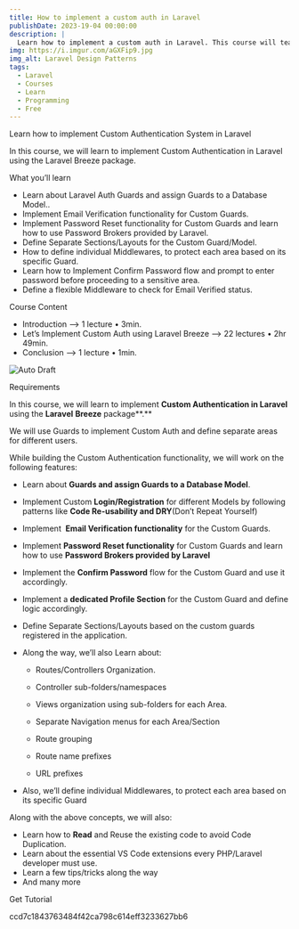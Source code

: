 ```yaml
---
title: How to implement a custom auth in Laravel
publishDate: 2023-19-04 00:00:00
description: |
  Learn how to implement a custom auth in Laravel. This course will teach you how to create a custom auth in Laravel using the built-in authentication system.
img: https://i.imgur.com/aGXFip9.jpg
img_alt: Laravel Design Patterns
tags:
  - Laravel
  - Courses
  - Learn
  - Programming
  - Free
---
```


Learn how to implement Custom Authentication System in Laravel

In this course, we will learn to implement Custom Authentication in Laravel using the Laravel Breeze package.

What you’ll learn

*   Learn about Laravel Auth Guards and assign Guards to a Database Model..
*   Implement Email Verification functionality for Custom Guards.
*   Implement Password Reset functionality for Custom Guards and learn how to use Password Brokers provided by Laravel.
*   Define Separate Sections/Layouts for the Custom Guard/Model.
*   How to define individual Middlewares, to protect each area based on its specific Guard.
*   Learn how to Implement Confirm Password flow and prompt to enter password before proceeding to a sensitive area.
*   Define a flexible Middleware to check for Email Verified status.

Course Content

*   Introduction –> 1 lecture • 3min.
*   Let’s Implement Custom Auth using Laravel Breeze –> 22 lectures • 2hr 49min.
*   Conclusion –> 1 lecture • 1min.

![Auto Draft](https://img-c.udemycdn.com/course/750x422/5072118_0585_3.jpg "Auto Draft")

Requirements

In this course, we will learn to implement **Custom Authentication in Laravel** using the **Laravel** **Breeze** package**.**

We will use Guards to implement Custom Auth and define separate areas for different users.


While building the Custom Authentication functionality, we will work on the following features:

*   Learn about **Guards and assign Guards to a Database Model**.
*   Implement Custom **Login/Registration** for different Models by following patterns like **Code Re-usability and DRY**(Don’t Repeat Yourself)
*   Implement  **Email Verification functionality** for the Custom Guards.
*   Implement **Password Reset functionality** for Custom Guards and learn how to use **Password Brokers provided by Laravel**
*   Implement the **Confirm Password** flow for the Custom Guard and use it accordingly.
*   Implement a **dedicated Profile Section** for the Custom Guard and define logic accordingly.
*   Define Separate Sections/Layouts based on the custom guards registered in the application.
*   Along the way, we’ll also Learn about:

    *   Routes/Controllers Organization.

    *   Controller sub-folders/namespaces
    *   Views organization using sub-folders for each Area.
    *   Separate Navigation menus for each Area/Section
    *   Route grouping
    *   Route name prefixes
    *   URL prefixes
*   Also, we’ll define individual Middlewares, to protect each area based on its specific Guard

Along with the above concepts, we will also:

*   Learn how to **Read** and Reuse the existing code to avoid Code Duplication.
*   Learn about the essential VS Code extensions every PHP/Laravel developer must use.
*   Learn a few tips/tricks along the way
*   And many more

Get Tutorial

ccd7c1843763484f42ca798c614eff3233627bb6
